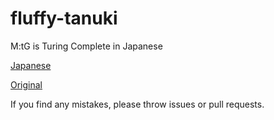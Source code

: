 # fluffy-tanuki
M:tG is Turing Complete in Japanese

[Japanese](index.md)

[Original](http://www.toothycat.net/~hologram/Turing/index.html)

If you find any mistakes, please throw issues or pull requests.
